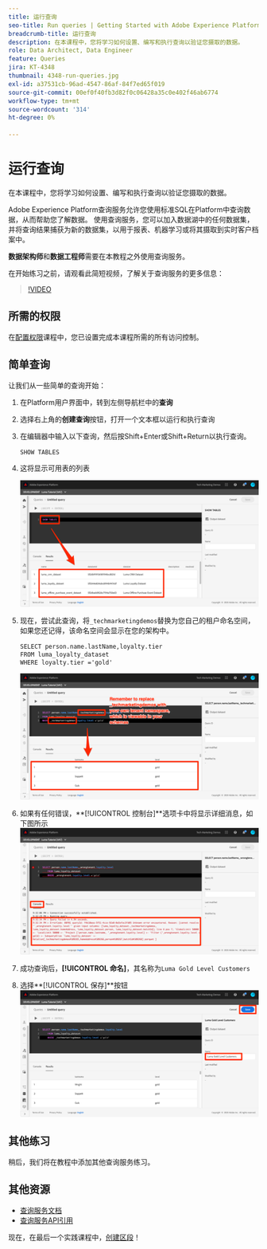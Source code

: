 ```yaml
---
title: 运行查询
seo-title: Run queries | Getting Started with Adobe Experience Platform for Data Architects and Data Engineers
breadcrumb-title: 运行查询
description: 在本课程中，您将学习如何设置、编写和执行查询以验证您摄取的数据。
role: Data Architect, Data Engineer
feature: Queries
jira: KT-4348
thumbnail: 4348-run-queries.jpg
exl-id: a37531cb-96ad-4547-86af-84f7ed65f019
source-git-commit: 00ef0f40fb3d82f0c06428a35c0e402f46ab6774
workflow-type: tm+mt
source-wordcount: '314'
ht-degree: 0%

---
```


# 运行查询

<!-- 15 min-->
在本课程中，您将学习如何设置、编写和执行查询以验证您摄取的数据。

Adobe Experience Platform查询服务允许您使用标准SQL在Platform中查询数据，从而帮助您了解数据。 使用查询服务，您可以加入数据湖中的任何数据集，并将查询结果捕获为新的数据集，以用于报表、机器学习或将其摄取到实时客户档案中。

**数据架构师**&#x200B;和&#x200B;**数据工程师**&#x200B;需要在本教程之外使用查询服务。

在开始练习之前，请观看此简短视频，了解关于查询服务的更多信息：
>[!VIDEO](https://video.tv.adobe.com/v/29795?learn=on)

## 所需的权限

在[配置权限](configure-permissions.md)课程中，您已设置完成本课程所需的所有访问控制。

<!-- Settings > **[!UICONTROL Services]** > **[!UICONTROL Query Service]**
* Permission items Data Management > **[!UICONTROL View Datasets]** and  **[!UICONTROL Manage Datasets]**
* Permission item Sandboxes > `Luma Tutorial`
* User-role access to the `Luma Tutorial Platform` product profile
-->

## 简单查询

让我们从一些简单的查询开始：

1. 在Platform用户界面中，转到左侧导航栏中的&#x200B;**查询**
1. 选择右上角的&#x200B;**创建查询**&#x200B;按钮，打开一个文本框以运行和执行查询
1. 在编辑器中输入以下查询，然后按Shift+Enter或Shift+Return以执行查询。

   ```
   SHOW TABLES
   ```

1. 这将显示可用表的列表

   ![显示表查询](assets/queries-showTables.png)


1. 现在，尝试此查询，将`_techmarketingdemos`替换为您自己的租户命名空间，如果您还记得，该命名空间会显示在您的架构中。

   ```
   SELECT person.name.lastName,loyalty.tier
   FROM luma_loyalty_dataset
   WHERE loyalty.tier ='gold'
   ```

   ![从忠诚度数据集中选择数据](assets/queries-loyaltySelect.png)

1. 如果有任何错误，**[!UICONTROL 控制台]**选项卡中将显示详细消息，如下图所示
   ![查询出错](assets/queries-error.png)

1. 成功查询后，**[!UICONTROL 命名]**，其名称为`Luma Gold Level Customers`
1. 选择&#x200B;**[!UICONTROL 保存]**按钮
   ![正在保存查询](assets/queries-loyaltySelect-save.png)


<!--SELECT COUNT(DISTINCT (_techmarketingdemos.systemIdentifier.loyaltyId)) FROM luma_loyalty_dataset 


SELECT _techmarketingdemos.systemIdentifier.loyaltyId, COUNT(_techmarketingdemos.systemIdentifier.loyaltyId)
FROM luma_loyalty_dataset 
GROUP BY _techmarketingdemos.systemIdentifier.loyaltyId
HAVING COUNT(_techmarketingdemos.systemIdentifier.loyaltyId) > 1;-->

## 其他练习

稍后，我们将在教程中添加其他查询服务练习。
<!--
## Join Datasets

In this exercise, we will join two datasets `Luma Loyalty Dataset` and `Luma Offline Purchase` to get list of gold customers who have spend over $500 dollars in one purchase.

1. Create a new query
1. Copy and paste following query in query editor and execute, again replacing `_techmarketingdemos` with your own tenant namespace
    
    ```
    SELECT DISTINCT lopd.commerce.order.purchaseID as PurchaseId ,
        lld.person.name.firstName as LastName ,
        lld.person.name.lastName as LastName ,
        lopd.personalEmail.address as email,
        lopd.commerce.order.priceTotal as Total

    FROM luma_loyalty_dataset lld
    JOIN luma_offline_purchase_event_dataset lopd
    ON lopd._techmarketingdemos.systemIdentifier.loyaltyId = lld._techmarketingdemos.systemIdentifier.loyaltyId

    WHERE lld._techmarketingdemos.loyalty.level ='gold' AND lopd.commerce.order.priceTotal >500;
    ```

1. You should get list of Gold Customers who have spend over $500 in single purchase.

## Output datasets

1. Select on Output Dataset button
1. Provide name and description to the dataset
1. Save.
1. Go to **Datasets** under **Data Management** to find new dataset created.

-->
<!--Add content for Adobe Defined Functions-->

## 其他资源

* [查询服务文档](https://experienceleague.adobe.com/docs/experience-platform/query/home.html?lang=zh-Hans)
* [查询服务API引用](https://www.adobe.io/experience-platform-apis/references/query-service/)

现在，在最后一个实践课程中，[创建区段](build-segments.md)！
